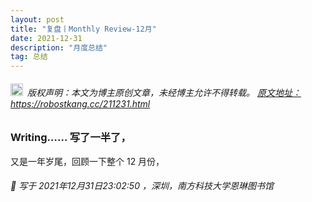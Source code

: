 ```yaml
---
layout: post
title: "复盘丨Monthly Review-12月"
date: 2021-12-31 
description: "月度总结"
tag: 总结
---   
```


<h6><img src="https://robotkang-1257995526.cos.ap-chengdu.myqcloud.com/icon/copyright.png" alt="copyright" style="display:inline;margin-bottom: -5px;" width="20" height="20"> 版权声明：本文为博主原创文章，未经博主允许不得转载。
<a target="_blank" href="https://robotkang.cc/211231.html">原文地址：https://robostkang.cc/211231.html </a>
</h6>                           

### Writing…… 写了一半了，                        

又是一年岁尾，回顾一下整个 12 月份，


<h6> 

📌 写于 2021年12月31日23:02:50 ，深圳，南方科技大学恩琳图书馆                               

</h6>      